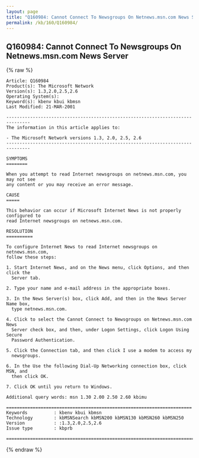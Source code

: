 ```yaml
---
layout: page
title: "Q160984: Cannot Connect To Newsgroups On Netnews.msn.com News Server"
permalink: /kb/160/Q160984/
---
```


## Q160984: Cannot Connect To Newsgroups On Netnews.msn.com News Server

{% raw %}

	Article: Q160984
	Product(s): The Microsoft Network
	Version(s): 1.3,2.0,2.5,2.6
	Operating System(s): 
	Keyword(s): kbenv kbui kbmsn
	Last Modified: 21-MAR-2001
	
	-------------------------------------------------------------------------------
	The information in this article applies to:
	
	- The Microsoft Network versions 1.3, 2.0, 2.5, 2.6 
	-------------------------------------------------------------------------------
	
	SYMPTOMS
	========
	
	When you attempt to read Internet newsgroups on netnews.msn.com, you may not see
	any content or you may receive an error message.
	
	CAUSE
	=====
	
	This behavior can occur if Microsoft Internet News is not properly configured to
	read Internet newsgroups on netnews.msn.com.
	
	RESOLUTION
	==========
	
	To configure Internet News to read Internet newsgroups on netnews.msn.com,
	follow these steps:
	
	1. Start Internet News, and on the News menu, click Options, and then click the
	  Server tab.
	
	2. Type your name and e-mail address in the appropriate boxes.
	
	3. In the News Server(s) box, click Add, and then in the News Server Name box,
	  type netnews.msn.com.
	
	4. Click to select the Cannot Connect to Newsgroups on Netnews.msn.com News
	  Server check box, and then, under Logon Settings, click Logon Using Secure
	  Password Authentication.
	
	5. Click the Connection tab, and then click I use a modem to access my
	  newsgroups.
	
	6. In the Use the following Dial-Up Networking connection box, click MSN, and
	  then click OK.
	
	7. Click OK until you return to Windows.
	
	Additional query words: msn 1.30 2.00 2.50 2.60 kbimu
	
	======================================================================
	Keywords          : kbenv kbui kbmsn 
	Technology        : kbMSNSearch kbMSN200 kbMSN130 kbMSN260 kbMSN250
	Version           : :1.3,2.0,2.5,2.6
	Issue type        : kbprb
	
	=============================================================================
	

{% endraw %}
